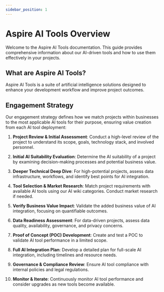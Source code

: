 ```yaml
---
sidebar_position: 1
---
```


# Aspire AI Tools Overview

Welcome to the Aspire AI Tools documentation. This guide provides comprehensive information about our AI-driven tools and how to use them effectively in your projects.

## What are Aspire AI Tools?

Aspire AI Tools is a suite of artificial intelligence solutions designed to enhance your development workflow and improve project outcomes.

## Engagement Strategy

Our engagement strategy defines how we match projects within businesses to the most applicable AI tools for their purpose, ensuring value creation from each AI tool deployment:

1. **Project Review & Initial Assessment**: Conduct a high-level review of the project to understand its scope, goals, technology stack, and involved personnel.

2. **Initial AI Suitability Evaluation**: Determine the AI suitability of a project by examining decision-making processes and potential business value.

3. **Deeper Technical Deep Dive**: For high-potential projects, assess data infrastructure, workflows, and identify best points for AI integration.

4. **Tool Selection & Market Research**: Match project requirements with available AI tools using our AI wiki categories. Conduct market research if needed.

5. **Verify Business Value Impact**: Validate the added business value of AI integration, focusing on quantifiable outcomes.

6. **Data Readiness Assessment**: For data-driven projects, assess data quality, availability, governance, and privacy concerns.

7. **Proof of Concept (POC) Development**: Create and test a POC to validate AI tool performance in a limited scope.

8. **Full AI Integration Plan**: Develop a detailed plan for full-scale AI integration, including timelines and resource needs.

9. **Governance & Compliance Review**: Ensure AI tool compliance with internal policies and legal regulations.

10. **Monitor & Iterate**: Continuously monitor AI tool performance and consider upgrades as new tools become available.

